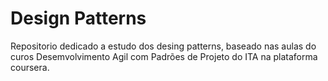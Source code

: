 # Design Patterns 

Repositorio dedicado a estudo dos desing patterns, baseado nas aulas do curos Desemvolvimento Agil com Padrões de Projeto do ITA na plataforma coursera.
